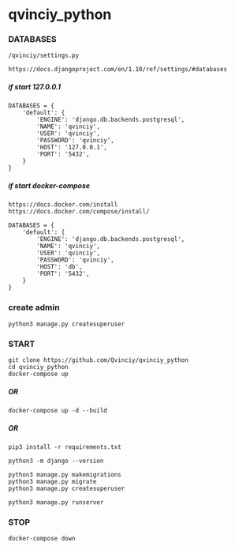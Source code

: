 # qvinciy_python

### DATABASES

    /qvinciy/settings.py

    https://docs.djangoproject.com/en/1.10/ref/settings/#databases
    
##### if start 127.0.0.1
``` 
DATABASES = {
    'default': {
        'ENGINE': 'django.db.backends.postgresql',
        'NAME': 'qvinciy',
        'USER': 'qvinciy',
        'PASSWORD': 'qvinciy',
        'HOST': '127.0.0.1',
        'PORT': '5432',
    }
}
```

##### if start docker-compose

    https://docs.docker.com/install
    https://docs.docker.com/compose/install/
    
``` 
DATABASES = {
    'default': {
        'ENGINE': 'django.db.backends.postgresql',
        'NAME': 'qvinciy',
        'USER': 'qvinciy',
        'PASSWORD': 'qvinciy',
        'HOST': 'db',
        'PORT': '5432',
    }
}
```

### create admin

    python3 manage.py createsuperuser

### START
    git clone https://github.com/Qvinciy/qvinciy_python
    cd qvinciy_python
    docker-compose up

##### OR

    docker-compose up -d --build
    
##### OR

    pip3 install -r requirements.txt

    python3 -m django --version

    python3 manage.py makemigrations
    python3 manage.py migrate
    python3 manage.py createsuperuser

    python3 manage.py runserver

    
### STOP

    docker-compose down